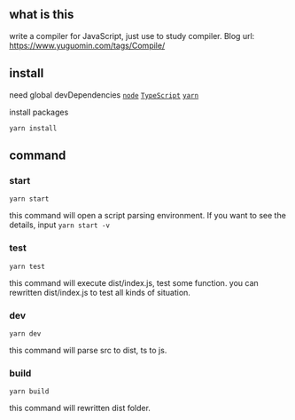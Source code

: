 ## what is this
write a compiler for JavaScript, just use to study compiler.
Blog url: https://www.yuguomin.com/tags/Compile/

## install
need global devDependencies
[`node`](https://nodejs.org/en/download/package-manager/)
[`TypeScript`](https://ts.xcatliu.com/introduction/get-typescript)
[`yarn`](https://yarn.bootcss.com/docs/install/#mac-stable)

install packages
```shell
yarn install
```

## command

### start
```shell
yarn start
```
this command will open a script parsing environment.
If you want to see the details, input `yarn start -v`

### test
```shell
yarn test
```
this command will execute dist/index.js, test some function.
you can rewritten dist/index.js to test all kinds of situation.

### dev
``` shell
yarn dev
```
this command will parse src to dist, ts to js.

### build
```shell
yarn build
```
this command will rewritten dist folder.
